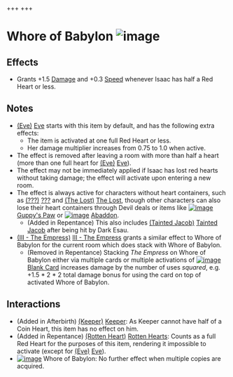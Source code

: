 +++
+++

 # Whore of Babylon ![image](/image/Whore_of_Babylon.png) 


Effects
---------


* Grants +1.5 [Damage](/wiki/Damage "Damage") and +0.3 [Speed](/wiki/Speed "Speed") whenever Isaac has half a Red Heart or less.


Notes
-------


* [(Eve)](/wiki/Eve "Eve") [Eve](/wiki/Eve "Eve") starts with this item by default, and has the following extra effects:
	+ The item is activated at one full Red Heart or less.
	+ Her damage multiplier increases from 0.75 to 1.0 when active.
* The effect is removed after leaving a room with more than half a heart (more than one full heart for  [(Eve)](/wiki/Eve "Eve") [Eve](/wiki/Eve "Eve")).
* The effect may not be immediately applied if Isaac has lost red hearts without taking damage; the effect will activate upon entering a new room.
* The effect is always active for characters without heart containers, such as  [(???)](/wiki/%3F%3F%3F_(Character) "???") [???](/wiki/%3F%3F%3F_(Character) "??? (Character)") and  [(The Lost)](/wiki/The_Lost "The Lost") [The Lost](/wiki/The_Lost "The Lost"), though other characters can also lose their heart containers through Devil deals or items like [![image](/image/Guppy%27s_Paw.png)](/wiki/Guppy%27s_Paw "Guppy's Paw") [Guppy's Paw](/wiki/Guppy%27s_Paw "Guppy's Paw") or [![image](/image/Abaddon.png)](/wiki/Abaddon "Abaddon") [Abaddon](/wiki/Abaddon "Abaddon").
	+ (Added in Repentance) This also includes  [(Tainted Jacob)](/wiki/Tainted_Jacob "Tainted Jacob") [Tainted Jacob](/wiki/Tainted_Jacob "Tainted Jacob") after being hit by Dark Esau.
* [(III - The Empress)](/wiki/Cards_and_Runes "III - The Empress") [III - The Empress](/wiki/Cards_and_Runes "Cards and Runes") grants a similar effect to Whore of Babylon for the current room which does stack with Whore of Babylon.
	+ (Removed in Repentance) Stacking *The Empress* on Whore of Babylon either via multiple cards or multiple activations of [![image](/image/Blank_Card.png)](/wiki/Blank_Card "Blank Card") [Blank Card](/wiki/Blank_Card "Blank Card") increases damage by the number of uses *squared*, e.g. +1.5 * 2 * 2 total damage bonus for using the card on top of activated Whore of Babylon.


Interactions
--------------


* (Added in Afterbirth) [(Keeper)](/wiki/Keeper "Keeper") [Keeper](/wiki/Keeper "Keeper"): As Keeper cannot have half of a Coin Heart, this item has no effect on him.
* (Added in Repentance) [(Rotten Heart)](/wiki/Rotten_Heart "Rotten Heart") [Rotten Hearts](/wiki/Rotten_Heart "Rotten Heart"): Counts as a full Red Heart for the purposes of this item, rendering it impossible to activate (except for  [(Eve)](/wiki/Eve "Eve") [Eve](/wiki/Eve "Eve")).
* [![image](/image/Whore_of_Babylon.png)](/wiki/Whore_of_Babylon "Whore of Babylon") Whore of Babylon: No further effect when multiple copies are acquired.



